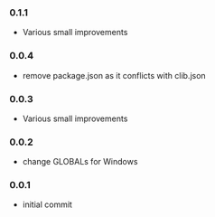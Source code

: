 ### 0.1.1

* Various small improvements

### 0.0.4

* remove package.json as it conflicts with clib.json

### 0.0.3

* Various small improvements

### 0.0.2

* change GLOBALs for Windows

### 0.0.1

* initial commit
